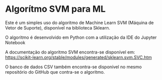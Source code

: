 # Algorítmo SVM para ML

Este é um simples uso do algoritmo de Machine Learn SVM (Máquina de Vetor de Suporte), disponível na biblioteca Sklearn.

O algoritmo é desenvolvido em Python com a utilização da IDE do Jupyter Notebook

A documentação do algoritmo SVM encontra-se disponível em:
https://scikit-learn.org/stable/modules/generated/sklearn.svm.SVC.htm

O banco de dados CSV também encontra-se disponível no mesmo repositório do GitHub que contra-se o algoritmo.
